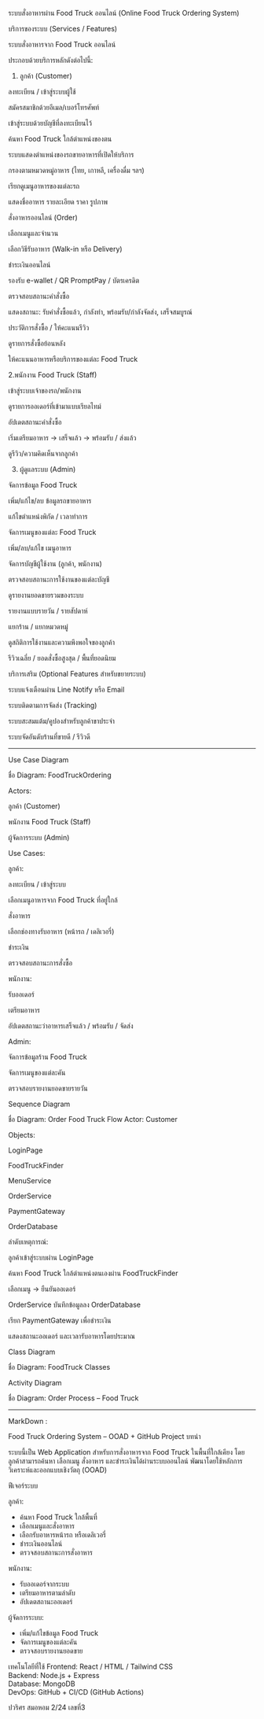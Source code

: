 ระบบสั่งอาหารผ่าน Food Truck ออนไลน์ (Online Food Truck Ordering System)

บริการของระบบ (Services / Features)

ระบบสั่งอาหารจาก Food Truck ออนไลน์ 

ประกอบด้วยบริการหลักดังต่อไปนี้:

1. ลูกค้า (Customer)

ลงทะเบียน / เข้าสู่ระบบผู้ใช้

สมัครสมาชิกด้วยอีเมล/เบอร์โทรศัพท์

เข้าสู่ระบบด้วยบัญชีที่ลงทะเบียนไว้

ค้นหา Food Truck ใกล้ตำแหน่งของตน

ระบบแสดงตำแหน่งของรถขายอาหารที่เปิดให้บริการ

กรองตามหมวดหมู่อาหาร (ไทย, เกาหลี, เครื่องดื่ม ฯลฯ)

เรียกดูเมนูอาหารของแต่ละรถ

แสดงชื่ออาหาร รายละเอียด ราคา รูปภาพ

สั่งอาหารออนไลน์ (Order)

เลือกเมนูและจำนวน

เลือกวิธีรับอาหาร (Walk-in หรือ Delivery)

ชำระเงินออนไลน์

รองรับ e-wallet / QR PromptPay / บัตรเครดิต

ตรวจสอบสถานะคำสั่งซื้อ

แสดงสถานะ: รับคำสั่งซื้อแล้ว, กำลังทำ, พร้อมรับ/กำลังจัดส่ง, เสร็จสมบูรณ์

ประวัติการสั่งซื้อ / ให้คะแนนรีวิว

ดูรายการสั่งซื้อย้อนหลัง

ให้คะแนนอาหารหรือบริการของแต่ละ Food Truck



2.พนักงาน Food Truck (Staff)

เข้าสู่ระบบเจ้าของรถ/พนักงาน

ดูรายการออเดอร์ที่เข้ามาแบบเรียลไทม์

อัปเดตสถานะคำสั่งซื้อ

เริ่มเตรียมอาหาร → เสร็จแล้ว → พร้อมรับ / ส่งแล้ว

ดูรีวิว/ความคิดเห็นจากลูกค้า



3. ผู้ดูแลระบบ (Admin)

จัดการข้อมูล Food Truck

เพิ่ม/แก้ไข/ลบ ข้อมูลรถขายอาหาร

แก้ไขตำแหน่งพิกัด / เวลาทำการ

จัดการเมนูของแต่ละ Food Truck

เพิ่ม/ลบ/แก้ไข เมนูอาหาร

จัดการบัญชีผู้ใช้งาน (ลูกค้า, พนักงาน)

ตรวจสอบสถานะการใช้งานของแต่ละบัญชี

ดูรายงานยอดขายรวมของระบบ

รายงานแบบรายวัน / รายสัปดาห์

แยกร้าน / แยกหมวดหมู่

ดูสถิติการใช้งานและความพึงพอใจของลูกค้า

รีวิวเฉลี่ย / ยอดสั่งซื้อสูงสุด / พื้นที่ยอดนิยม

บริการเสริม (Optional Features สำหรับขยายระบบ)

ระบบแจ้งเตือนผ่าน Line Notify หรือ Email

ระบบติดตามการจัดส่ง (Tracking)

ระบบสะสมแต้ม/คูปองสำหรับลูกค้าขาประจำ


ระบบจัดอันดับร้านที่ขายดี / รีวิวดี

**********************************************************

Use Case Diagram

ชื่อ Diagram: FoodTruckOrdering

Actors:

ลูกค้า (Customer)

พนักงาน Food Truck (Staff)

ผู้จัดการระบบ (Admin)

Use Cases:

ลูกค้า:

ลงทะเบียน / เข้าสู่ระบบ

เลือกเมนูอาหารจาก Food Truck ที่อยู่ใกล้

สั่งอาหาร

เลือกช่องทางรับอาหาร (หน้ารถ / เดลิเวอรี่)

ชำระเงิน

ตรวจสอบสถานะการสั่งซื้อ

พนักงาน:

รับออเดอร์

เตรียมอาหาร

อัปเดตสถานะว่าอาหารเสร็จแล้ว / พร้อมรับ / จัดส่ง

Admin:

จัดการข้อมูลร้าน Food Truck

จัดการเมนูของแต่ละคัน

ตรวจสอบรายงานยอดขายรายวัน



Sequence Diagram

ชื่อ Diagram: Order Food Truck Flow
Actor: Customer

Objects:

LoginPage

FoodTruckFinder

MenuService

OrderService

PaymentGateway

OrderDatabase

ลำดับเหตุการณ์:

ลูกค้าเข้าสู่ระบบผ่าน LoginPage

ค้นหา Food Truck ใกล้ตำแหน่งตนเองผ่าน FoodTruckFinder

เลือกเมนู → ยืนยันออเดอร์

OrderService บันทึกข้อมูลลง OrderDatabase

เรียก PaymentGateway เพื่อชำระเงิน

แสดงสถานะออเดอร์ และเวลารับอาหารโดยประมาณ



Class Diagram

ชื่อ Diagram: FoodTruck Classes

 
Activity Diagram

ชื่อ Diagram: Order Process – Food Truck




*************************************************

MarkDown :


Food Truck Ordering System – OOAD + GitHub Project
บทนำ

ระบบนี้เป็น Web Application สำหรับการสั่งอาหารจาก Food Truck ในพื้นที่ใกล้เคียง โดยลูกค้าสามารถค้นหา เลือกเมนู สั่งอาหาร และชำระเงินได้ผ่านระบบออนไลน์ พัฒนาโดยใช้หลักการวิเคราะห์และออกแบบเชิงวัตถุ (OOAD)

 ฟีเจอร์ระบบ

ลูกค้า:
  - ค้นหา Food Truck ใกล้พื้นที่
  - เลือกเมนูและสั่งอาหาร
  - เลือกรับอาหารหน้ารถ หรือเดลิเวอรี่
  - ชำระเงินออนไลน์
  - ตรวจสอบสถานะการสั่งอาหาร

พนักงาน:
  - รับออเดอร์จากระบบ
  - เตรียมอาหารตามลำดับ
  - อัปเดตสถานะออเดอร์

ผู้จัดการระบบ:
  - เพิ่ม/แก้ไขข้อมูล Food Truck
  - จัดการเมนูของแต่ละคัน
  - ตรวจสอบรายงานยอดขาย

เทคโนโลยีที่ใช้
Frontend: React / HTML / Tailwind CSS  
Backend: Node.js + Express  
Database: MongoDB  
DevOps: GitHub + CI/CD (GitHub Actions)


ปวริศร สมอหอม 2/24 เลขที่3
